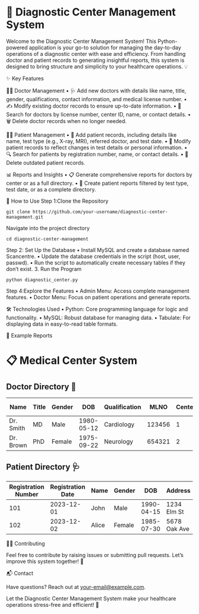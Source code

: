 # 🏥 Diagnostic Center Management System
Welcome to the Diagnostic Center Management System! This Python-powered application is your go-to solution for managing the day-to-day operations of a diagnostic center with ease and efficiency. From handling doctor and patient records to generating insightful reports, this system is designed to bring structure and simplicity to your healthcare operations. 💡

✨ Key Features

👩‍⚕️ Doctor Management
	•	🩺 Add new doctors with details like name, title, gender, qualifications, contact information, and medical license number.
	•	✍️ Modify existing doctor records to ensure up-to-date information.
	•	🔎 Search for doctors by license number, center ID, name, or contact details.
	•	🗑️ Delete doctor records when no longer needed.

🧑‍🔬 Patient Management
	•	🩻 Add patient records, including details like name, test type (e.g., X-ray, MRI), referred doctor, and test date.
	•	📝 Modify patient records to reflect changes in test details or personal information.
	•	🔍 Search for patients by registration number, name, or contact details.
	•	🚮 Delete outdated patient records.

📊 Reports and Insights
	•	📋 Generate comprehensive reports for doctors by center or as a full directory.
	•	🏥 Create patient reports filtered by test type, test date, or as a complete directory.

📌 How to Use
	Step 1:Clone the Repository

    git clone https://github.com/your-username/diagnostic-center-management.git
  Navigate into the project directory
       
    cd diagnostic-center-management

  Step 2: Set Up the Database
	•	Install MySQL and create a database named Scancentre.
	•	Update the database credentials in the script (host, user, passwd).
	•	Run the script to automatically create necessary tables if they don’t exist.
	3.	Run the Program
      
    python diagnostic_center.py
    
  Step 4:Explore the Features
	  •	Admin Menu: Access complete management features.
	  •	Doctor Menu: Focus on patient operations and generate reports.

🛠️ Technologies Used
	•	Python: Core programming language for logic and functionality.
	•	MySQL: Robust database for managing data.
	•	Tabulate: For displaying data in easy-to-read table formats.

🌟 Example Reports

# 📋 **Medical Center System**  

## Doctor Directory 📑

| Name       | Title | Gender | DOB        | Qualification | MLNO   | Center_ID | Address      | Contact Number | Email ID           |
|------------|-------|--------|------------|---------------|--------|-----------|--------------|----------------|--------------------|
| Dr. Smith  | MD    | Male   | 1980-05-12 | Cardiology    | 123456 | 1         | 1234 Elm St  | 9876543210     | smith@domain.com   |
| Dr. Brown  | PhD   | Female | 1975-09-22 | Neurology     | 654321 | 2         | 456 Oak Ave  | 9876549876     | brown@domain.com   |

## Patient Directory 🩺

| Registration Number | Registration Date | Name   | Gender | DOB        | Address        | Contact Number | Referred By | Test Date  | Test Type   | Doctor Name | Fee  |
|---------------------|-------------------|--------|--------|------------|----------------|----------------|-------------|------------|-------------|-------------|------|
| 101                 | 2023-12-01        | John   | Male   | 1990-04-15 | 1234 Elm St    | 9876543210     | Dr. Smith   | 2023-12-05 | MRI Scan    | Dr. Smith   | 5000 |
| 102                 | 2023-12-02        | Alice  | Female | 1985-07-30 | 5678 Oak Ave   | 9876549876     | Dr. Brown   | 2023-12-06 | X-ray      | Dr. Brown   | 3000 |

🧑‍💻 Contributing

Feel free to contribute by raising issues or submitting pull requests. Let’s improve this system together! 🚀

📬 Contact

Have questions? Reach out at your-email@example.com.

Let the Diagnostic Center Management System make your healthcare operations stress-free and efficient! 🎉
